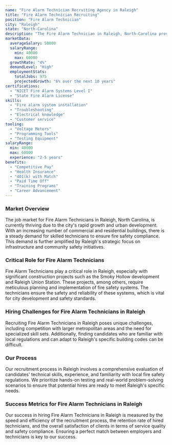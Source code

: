 ```yaml
---
name: "Fire Alarm Technician Recruiting Agency in Raleigh"
title: "Fire Alarm Technician Recruiting"
position: "Fire Alarm Technician"
city: "Raleigh"
state: "North-Carolina"
description: "The Fire Alarm Technician in Raleigh, North-Carolina provides expert handling, installation and maintenance of fire alarm systems."
marketData:
  averageSalary: 50000
  salaryRange:
    min: 40000
    max: 60000
  growthRate: "4%"
  demandLevel: "High"
  employmentStats:
    totalJobs: 975
    projectedGrowth: "6% over the next 10 years"
certifications:
  - "NICET Fire Alarm Systems Level I"
  - "State Fire Alarm License"
skills:
  - "Fire alarm system installation"
  - "Troubleshooting"
  - "Electrical knowledge"
  - "Customer service"
tooling:
  - "Voltage Meters"
  - "Programming Tools"
  - "Testing Equipment"
salaryRange:
  min: 40000
  max: 60000
  experience: "2-5 years"
benefits:
  - "Competitive Pay"
  - "Health Insurance"
  - "401(k) with Match"
  - "Paid Time Off"
  - "Training Programs"
  - "Career Advancement"
---
```


### Market Overview
The job market for Fire Alarm Technicians in Raleigh, North Carolina, is currently thriving due to the city's rapid growth and urban development. With an increasing number of commercial and residential buildings, there is a steady demand for skilled technicians to ensure fire safety compliance. This demand is further amplified by Raleigh's strategic focus on infrastructure and community safety initiatives.

### Critical Role for Fire Alarm Technicians
Fire Alarm Technicians play a critical role in Raleigh, especially with significant construction projects such as the Smoky Hollow development and Raleigh Union Station. These projects, among others, require meticulous planning and implementation of fire safety systems. The technicians ensure the safety and reliability of these systems, which is vital for city development and safety standards.

### Hiring Challenges for Fire Alarm Technicians in Raleigh
Recruiting Fire Alarm Technicians in Raleigh poses unique challenges, including competition with larger metropolitan areas and the need for specialized skill sets. Additionally, finding candidates who are familiar with local regulations and can adapt to Raleigh's specific building codes can be difficult.

### Our Process
Our recruitment process in Raleigh involves a comprehensive evaluation of candidates' technical skills, experience, and familiarity with local fire safety regulations. We prioritize hands-on testing and real-world problem-solving scenarios to ensure that potential hires are ready to meet Raleigh's specific needs.

### Success Metrics for Fire Alarm Technicians in Raleigh
Our success in hiring Fire Alarm Technicians in Raleigh is measured by the speed and efficiency of the recruitment process, the retention rate of hired technicians, and the overall satisfaction of clients in terms of service quality and safety compliance. Ensuring a perfect match between employers and technicians is key to our success.